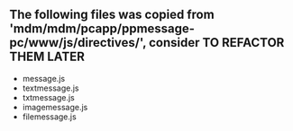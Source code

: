 ## The following files was copied from 'mdm/mdm/pcapp/ppmessage-pc/www/js/directives/', consider TO REFACTOR THEM LATER

- message.js
- textmessage.js
- txtmessage.js
- imagemessage.js
- filemessage.js